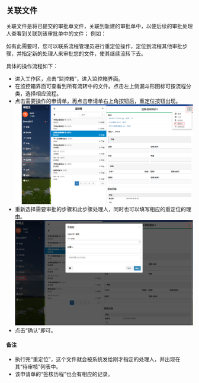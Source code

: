 ## 关联文件
关联文件是将已提交的审批单文件，关联到新建的审批单中，以便后续的审批处理人查看到关联到该审批单中的文件；
例如：

如有此需要时，您可以联系流程管理员进行重定位操作，定位到流程其他审批步骤，并指定新的处理人来审批您的文件，使其继续流转下去。

具体的操作流程如下：
- 进入工作区，点击“监控箱”，进入监控箱界面。
- 在监控箱界面可查看到所有流转中的文件。点击左上侧漏斗形图标可按流程分类，选择相应流程。
- 点击需要操作的申请单，再点击申请单右上角按钮后，重定位按钮出现。
![](images/重定位1.png)
- 重新选择需要审批的步骤和此步骤处理人，同时也可以填写相应的重定位的理由。
![](images/重定位2.png)
- 点击“确认”即可。

#### 备注
- 执行完“重定位”，这个文件就会被系统发给刚才指定的处理人，并出现在其“待审核”列表中。
- 该申请单的“签核历程”也会有相应的记录。
